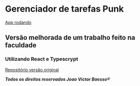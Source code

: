 <h1> Gerenciador de tarefas Punk </h1><a href="https://relaxed-galileo-5401e6.netlify.app/" target="_blank">App rodando</a>

<h2>Versão melhorada de um trabalho feito na faculdade</h2>

<h3>Utilizando React e Typescrypt</h3>
<a href="https://github.com/victorbaesso/gerenciadorpunk">Repositório versão original</a>
<br />

***Todos os direitos reservados Joao Victor Baesso®***



